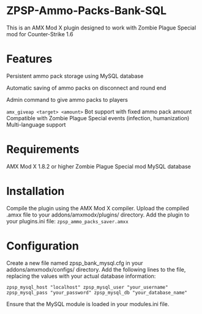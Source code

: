 # ZPSP-Ammo-Packs-Bank-SQL
This is an AMX Mod X plugin designed to work with Zombie Plague Special mod for Counter-Strike 1.6

# Features
Persistent ammo pack storage using MySQL database

Automatic saving of ammo packs on disconnect and round end

Admin command to give ammo packs to players

`amx_giveap <target> <amount>`
Bot support with fixed ammo pack amount
Compatible with Zombie Plague Special events (infection, humanization)
Multi-language support

# Requirements
AMX Mod X 1.8.2 or higher
Zombie Plague Special mod
MySQL database

# Installation
Compile the plugin using the AMX Mod X compiler.
Upload the compiled .amxx file to your addons/amxmodx/plugins/ directory.
Add the plugin to your plugins.ini file:
`zpsp_ammo_packs_saver.amxx`

# Configuration

Create a new file named zpsp_bank_mysql.cfg in your addons/amxmodx/configs/ directory.
Add the following lines to the file, replacing the values with your actual database information:

`zpsp_mysql_host "localhost"
zpsp_mysql_user "your_username"
zpsp_mysql_pass "your_password"
zpsp_mysql_db "your_database_name"`

Ensure that the MySQL module is loaded in your modules.ini file.
